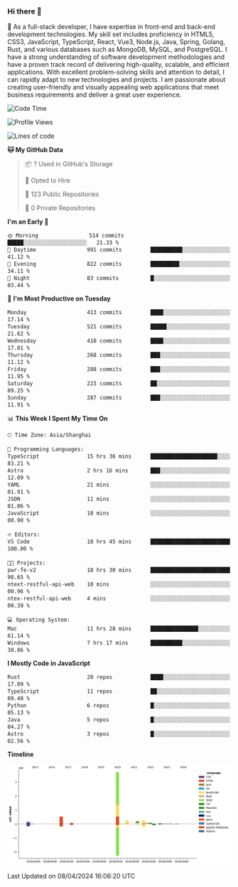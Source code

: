 ### Hi there 👋

🌱 As a full-stack developer, I have expertise in front-end and back-end development technologies. My skill set includes proficiency in HTML5, CSS3, JavaScript, TypeScript, React, Vue3, Node.js, Java, Spring, Golang, Rust, and various databases such as MongoDB, MySQL, and PostgreSQL. I have a strong understanding of software development methodologies and have a proven track record of delivering high-quality, scalable, and efficient applications. With excellent problem-solving skills and attention to detail, I can rapidly adapt to new technologies and projects. I am passionate about creating user-friendly and visually appealing web applications that meet business requirements and deliver a great user experience.

<!--START_SECTION:waka-->
![Code Time](http://img.shields.io/badge/Code%20Time-1%2C331%20hrs%2012%20mins-blue)

![Profile Views](http://img.shields.io/badge/Profile%20Views-23-blue)

![Lines of code](https://img.shields.io/badge/From%20Hello%20World%20I%27ve%20Written-5.6%20million%20lines%20of%20code-blue)

**🐱 My GitHub Data** 

> 📦 ? Used in GitHub's Storage 
 > 
> 💼 Opted to Hire
 > 
> 📜 123 Public Repositories 
 > 
> 🔑 0 Private Repositories 
 > 
**I'm an Early 🐤** 

```text
🌞 Morning                514 commits         █████░░░░░░░░░░░░░░░░░░░░   21.33 % 
🌆 Daytime                991 commits         ██████████░░░░░░░░░░░░░░░   41.12 % 
🌃 Evening                822 commits         █████████░░░░░░░░░░░░░░░░   34.11 % 
🌙 Night                  83 commits          █░░░░░░░░░░░░░░░░░░░░░░░░   03.44 % 
```
📅 **I'm Most Productive on Tuesday** 

```text
Monday                   413 commits         ████░░░░░░░░░░░░░░░░░░░░░   17.14 % 
Tuesday                  521 commits         █████░░░░░░░░░░░░░░░░░░░░   21.62 % 
Wednesday                410 commits         ████░░░░░░░░░░░░░░░░░░░░░   17.01 % 
Thursday                 268 commits         ███░░░░░░░░░░░░░░░░░░░░░░   11.12 % 
Friday                   288 commits         ███░░░░░░░░░░░░░░░░░░░░░░   11.95 % 
Saturday                 223 commits         ██░░░░░░░░░░░░░░░░░░░░░░░   09.25 % 
Sunday                   287 commits         ███░░░░░░░░░░░░░░░░░░░░░░   11.91 % 
```


📊 **This Week I Spent My Time On** 

```text
🕑︎ Time Zone: Asia/Shanghai

💬 Programming Languages: 
TypeScript               15 hrs 36 mins      █████████████████████░░░░   83.21 % 
Astro                    2 hrs 16 mins       ███░░░░░░░░░░░░░░░░░░░░░░   12.09 % 
YAML                     21 mins             ░░░░░░░░░░░░░░░░░░░░░░░░░   01.91 % 
JSON                     11 mins             ░░░░░░░░░░░░░░░░░░░░░░░░░   01.06 % 
JavaScript               10 mins             ░░░░░░░░░░░░░░░░░░░░░░░░░   00.90 % 

🔥 Editors: 
VS Code                  18 hrs 45 mins      █████████████████████████   100.00 % 

🐱‍💻 Projects: 
pwr-fe-v2                18 hrs 30 mins      █████████████████████████   98.65 % 
ntext-restful-api-web    10 mins             ░░░░░░░░░░░░░░░░░░░░░░░░░   00.96 % 
ntex-restful-api-web     4 mins              ░░░░░░░░░░░░░░░░░░░░░░░░░   00.39 % 

💻 Operating System: 
Mac                      11 hrs 28 mins      ███████████████░░░░░░░░░░   61.14 % 
Windows                  7 hrs 17 mins       ██████████░░░░░░░░░░░░░░░   38.86 % 
```

**I Mostly Code in JavaScript** 

```text
Rust                     20 repos            ████░░░░░░░░░░░░░░░░░░░░░   17.09 % 
TypeScript               11 repos            ██░░░░░░░░░░░░░░░░░░░░░░░   09.40 % 
Python                   6 repos             █░░░░░░░░░░░░░░░░░░░░░░░░   05.13 % 
Java                     5 repos             █░░░░░░░░░░░░░░░░░░░░░░░░   04.27 % 
Astro                    3 repos             █░░░░░░░░░░░░░░░░░░░░░░░░   02.56 % 
```



**Timeline**

![Lines of Code chart](https://raw.githubusercontent.com/elton/elton/main/assets/bar_graph.png)


 Last Updated on 08/04/2024 16:06:20 UTC
<!--END_SECTION:waka-->

<!--
**elton/elton** is a ✨ _special_ ✨ repository because its `README.md` (this file) appears on your GitHub profile.

Here are some ideas to get you started:

- 🔭 I’m currently working on ...
- 🌱 I’m currently learning ...
- 👯 I’m looking to collaborate on ...
- 🤔 I’m looking for help with ...
- 💬 Ask me about ...
- 📫 How to reach me: ...
- 😄 Pronouns: ...
- ⚡ Fun fact: ...
-->
